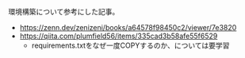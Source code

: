 環境構築について参考にした記事。

- https://zenn.dev/zenizeni/books/a64578f98450c2/viewer/7e3820
- https://qiita.com/plumfield56/items/335cad3b58afe55f6529
  - requirements.txtをなぜ一度COPYするのか、については要学習